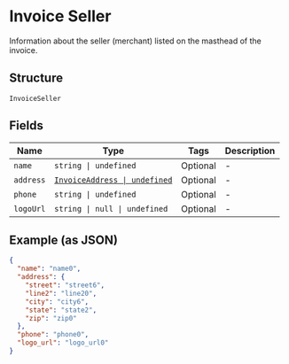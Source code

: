 
# Invoice Seller

Information about the seller (merchant) listed on the masthead of the invoice.

## Structure

`InvoiceSeller`

## Fields

| Name | Type | Tags | Description |
|  --- | --- | --- | --- |
| `name` | `string \| undefined` | Optional | - |
| `address` | [`InvoiceAddress \| undefined`](../../doc/models/invoice-address.md) | Optional | - |
| `phone` | `string \| undefined` | Optional | - |
| `logoUrl` | `string \| null \| undefined` | Optional | - |

## Example (as JSON)

```json
{
  "name": "name0",
  "address": {
    "street": "street6",
    "line2": "line20",
    "city": "city6",
    "state": "state2",
    "zip": "zip0"
  },
  "phone": "phone0",
  "logo_url": "logo_url0"
}
```

